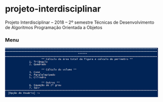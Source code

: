 # projeto-interdisciplinar

Projeto Interdisciplinar – 2018 – 2º semestre Técnicas de Desenvolvimento de Algoritmos Programação Orientada a Objetos


### Menu
![Alt text](imagens\Menu.PNG?raw=true "Menu")


